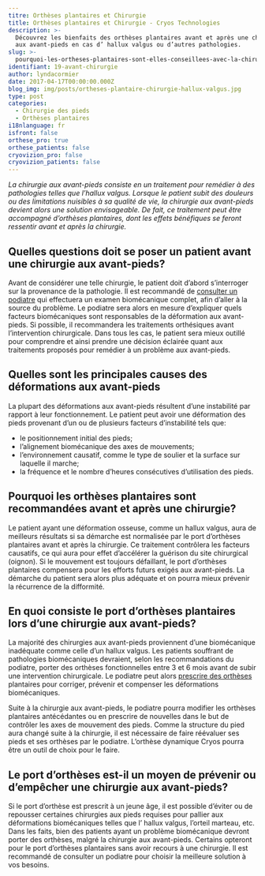 ```yaml
---
titre: Orthèses plantaires et Chirurgie
title: Orthèses plantaires et Chirurgie - Cryos Technologies
description: >-
  Découvrez les bienfaits des orthèses plantaires avant et après une chirurgie
  aux avant-pieds en cas d’ hallux valgus ou d’autres pathologies.
slug: >-
  pourquoi-les-ortheses-plantaires-sont-elles-conseillees-avec-la-chirurgie-aux-avant-pieds/
identifiant: 19-avant-chirurgie
author: lyndacormier
date: 2017-04-17T00:00:00.000Z
blog_img: img/posts/ortheses-plantaire-chirurgie-hallux-valgus.jpg
type: post
categories:
  - Chirurgie des pieds
  - Orthèses plantaires
i18nlanguage: fr
isfront: false
orthese_pro: true
orthese_patients: false
cryovizion_pro: false
cryovizion_patients: false
---
```


*La chirurgie aux avant-pieds consiste en un traitement pour remédier à des pathologies telles que l’hallux valgus. Lorsque le patient subit des douleurs ou des limitations nuisibles à sa qualité de vie, la chirurgie aux avant-pieds devient alors une solution envisageable. De fait, ce traitement peut être accompagné d’orthèses plantaires, dont les effets bénéfiques se feront ressentir avant et après la chirurgie.*

## Quelles questions doit se poser un patient avant une chirurgie aux avant-pieds?

Avant de considérer une telle chirurgie, le patient doit d’abord s’interroger sur la provenance de la pathologie. Il est recommandé de [consulter un podiatre](/[](http://www.cryos.com/trouver-une-clinique/)) qui effectuera un examen biomécanique complet, afin d’aller à la source du problème. Le podiatre sera alors en mesure d’expliquer quels facteurs biomécaniques sont responsables de la déformation aux avant-pieds. Si possible, il recommandera les traitements orthésiques avant l’intervention chirurgicale. Dans tous les cas, le patient sera mieux outillé pour comprendre et ainsi prendre une décision éclairée quant aux traitements proposés pour remédier à un problème aux avant-pieds.

## Quelles sont les principales causes des déformations aux avant-pieds

La plupart des déformations aux avant-pieds résultent d’une instabilité par rapport à leur fonctionnement. Le patient peut avoir une déformation des pieds provenant d’un ou de plusieurs facteurs d’instabilité tels que:

- le positionnement initial des pieds;
- l’alignement biomécanique des axes de mouvements;
- l’environnement causatif, comme le type de soulier et la surface sur laquelle il marche;
- la fréquence et le nombre d’heures consécutives d’utilisation des pieds.

## Pourquoi les orthèses plantaires sont recommandées avant et après une chirurgie?

Le patient ayant une déformation osseuse, comme un hallux valgus, aura de meilleurs résultats si sa démarche est normalisée par le port d’orthèses plantaires avant et après la chirurgie. Ce traitement contrôlera les facteurs causatifs, ce qui aura pour effet d’accélérer la guérison du site chirurgical (oignon). Si le mouvement est toujours défaillant, le port d’orthèses plantaires compensera pour les efforts futurs exigés aux avant-pieds. La démarche du patient sera alors plus adéquate et on pourra mieux prévenir la récurrence de la difformité.

## En quoi consiste le port d’orthèses plantaires lors d’une chirurgie aux avant-pieds?

La majorité des chirurgies aux avant-pieds proviennent d’une biomécanique inadéquate comme celle d’un hallux valgus. Les patients souffrant de pathologies biomécaniques devraient, selon les recommandations du podiatre, porter des orthèses fonctionnelles entre 3 et 6 mois avant de subir une intervention chirurgicale. Le podiatre peut alors [prescrire des orthèses](http://www.cryos.com/patients/ortheses/) plantaires pour corriger, prévenir et compenser les déformations biomécaniques.

Suite à la chirurgie aux avant-pieds, le podiatre pourra modifier les orthèses plantaires antécédantes ou en prescrire de nouvelles dans le but de contrôler les axes de mouvement des pieds. Comme la structure du pied aura changé suite à la chirurgie, il est nécessaire de faire réévaluer ses pieds et ses orthèses par le podiatre. L’orthèse dynamique Cryos pourra être un outil de choix pour le faire.

## Le port d’orthèses est-il un moyen de prévenir ou d’empêcher une chirurgie aux avant-pieds?

Si le port d’orthèse est prescrit à un jeune âge, il est possible d’éviter ou de repousser certaines chirurgies aux pieds requises pour pallier aux déformations biomécaniques telles que l’ hallux valgus, l’orteil marteau, etc. Dans les faits, bien des patients ayant un problème biomécanique devront porter des orthèses, malgré la chirurgie aux avant-pieds. Certains opteront pour le port d’orthèses plantaires sans avoir recours à une chirurgie. Il est recommandé de consulter un podiatre pour choisir la meilleure solution à vos besoins.
